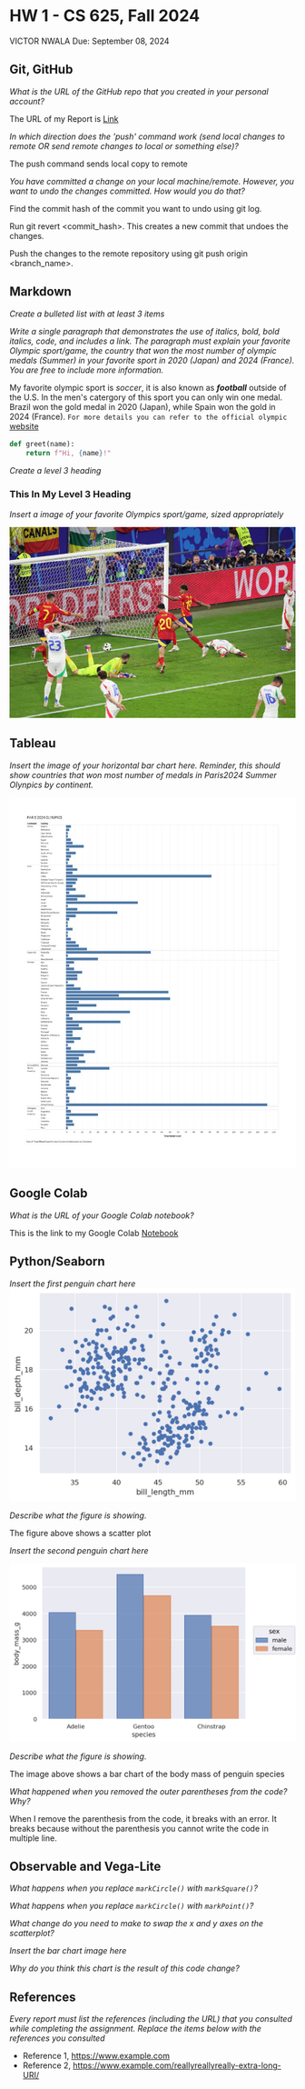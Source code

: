 # HW 1 - CS 625, Fall 2024

VICTOR NWALA 
Due: September 08, 2024

## Git, GitHub

*What is the URL of the GitHub repo that you created in your personal account?*

The URL of my Report is [Link](https://github.com/odu-cs625-datavis/Fall24-aveerasa-vnwal001)
   
*In which direction does the 'push' command work (send local changes to remote OR send remote changes to local or something else)?*

The push command sends local copy to remote
   
*You have committed a change on your local machine/remote. However, you want to undo the changes committed. How would you do that?*

Find the commit hash of the commit you want to undo using git log. 

Run git revert <commit_hash>. This creates a new commit that undoes the changes. 

Push the changes to the remote repository using git push origin <branch_name>.

## Markdown

*Create a bulleted list with at least 3 items*

*Write a single paragraph that demonstrates the use of italics, bold, bold italics, code, and includes a link. The paragraph must explain your favorite Olympic sport/game, the country that won the most number of olympic medals (Summer) in your favorite sport in 2020 (Japan) and 2024 (France). You are free to include more information.*

My favorite olympic sport is *soccer*, it is also known as *__football__* outside of the U.S. In the men's catergory of this 
sport you can only win one medal. Brazil won the gold medal in 2020 (Japan), while Spain won the gold in 2024 (France). `For
more details you can refer to the official olympic` [website](https://olympics.com/en/news/olympic-football-winners-list-men-women-gold-medals-champions)
```python
def greet(name):
    return f"Hi, {name}!"
```

*Create a level 3 heading*
### This In My Level 3 Heading
*Insert a image of your favorite Olympics sport/game, sized appropriately*

![\label{fig:Spanish Team}](https://github.com/vnwal001/CS625-2ND/blob/main/olympic%20image.jpg)

## Tableau

*Insert the image of your horizontal bar chart here. Reminder, this should show countries that won most number of medals in Paris2024 Summer Olynpics by continent.*


![\label{fig:Olympic Medal Count}](https://github.com/vnwal001/CS625-2ND/blob/main/Paris%202024%20Olympics.jpg)

## Google Colab

*What is the URL of your Google Colab notebook?*

This is the link to my Google Colab [Notebook](https://colab.research.google.com/drive/1_mXwqMkIBWL-y3ICkcqrNPPDWoSydE7I#scrollTo=gh2gkteR8ish)

## Python/Seaborn

*Insert the first penguin chart here*
![\label{fig:Penguin 1}](https://github.com/vnwal001/CS625-2ND/blob/main/panda1.png)


*Describe what the figure is showing.*

The figure above shows a scatter plot

*Insert the second penguin chart here*


![\label{fig:Penguin 2}](https://github.com/vnwal001/CS625-2ND/blob/main/panda2.png)

*Describe what the figure is showing.*

The image above shows a bar chart of the body mass of penguin species 

*What happened when you removed the outer parentheses from the code? Why?*

When I remove the parenthesis from the code, it breaks with an error. It breaks because without the parenthesis you cannot write the code in multiple
line. 

## Observable and Vega-Lite

*What happens when you replace `markCircle()` with `markSquare()`?*

*What happens when you replace `markCircle()` with `markPoint()`?*

*What change do you need to make to swap the x and y axes on the scatterplot?*

*Insert the bar chart image here*

*Why do you think this chart is the result of this code change?*

## References

*Every report must list the references (including the URL) that you consulted while completing the assignment. Replace the items below with the references you consulted*

* Reference 1, <https://www.example.com>
* Reference 2, <https://www.example.com/reallyreallyreally-extra-long-URI/>
